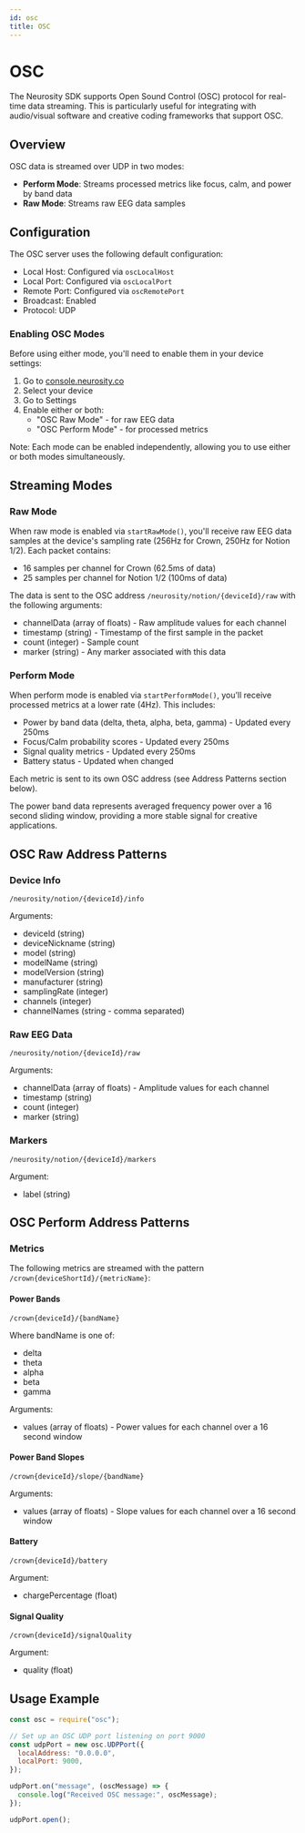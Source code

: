 ```yaml
---
id: osc
title: OSC
---
```


# OSC

The Neurosity SDK supports Open Sound Control (OSC) protocol for real-time data streaming. This is particularly useful for integrating with audio/visual software and creative coding frameworks that support OSC.

## Overview

OSC data is streamed over UDP in two modes:

- **Perform Mode**: Streams processed metrics like focus, calm, and power by band data
- **Raw Mode**: Streams raw EEG data samples

## Configuration

The OSC server uses the following default configuration:

- Local Host: Configured via `oscLocalHost` 
- Local Port: Configured via `oscLocalPort`
- Remote Port: Configured via `oscRemotePort`
- Broadcast: Enabled
- Protocol: UDP

### Enabling OSC Modes

Before using either mode, you'll need to enable them in your device settings:

1. Go to [console.neurosity.co](https://console.neurosity.co)
2. Select your device
3. Go to Settings
4. Enable either or both:
   - "OSC Raw Mode" - for raw EEG data
   - "OSC Perform Mode" - for processed metrics

Note: Each mode can be enabled independently, allowing you to use either or both modes simultaneously.

## Streaming Modes

### Raw Mode
When raw mode is enabled via `startRawMode()`, you'll receive raw EEG data samples at the device's sampling rate (256Hz for Crown, 250Hz for Notion 1/2). Each packet contains:

- 16 samples per channel for Crown (62.5ms of data)
- 25 samples per channel for Notion 1/2 (100ms of data)

The data is sent to the OSC address `/neurosity/notion/{deviceId}/raw` with the following arguments:
- channelData (array of floats) - Raw amplitude values for each channel
- timestamp (string) - Timestamp of the first sample in the packet
- count (integer) - Sample count
- marker (string) - Any marker associated with this data

### Perform Mode 
When perform mode is enabled via `startPerformMode()`, you'll receive processed metrics at a lower rate (4Hz). This includes:

- Power by band data (delta, theta, alpha, beta, gamma) - Updated every 250ms
- Focus/Calm probability scores - Updated every 250ms 
- Signal quality metrics - Updated every 250ms
- Battery status - Updated when changed

Each metric is sent to its own OSC address (see Address Patterns section below).

The power band data represents averaged frequency power over a 16 second sliding window, providing a more stable signal for creative applications.

## OSC Raw Address Patterns

### Device Info
`/neurosity/notion/{deviceId}/info`

Arguments:
- deviceId (string)
- deviceNickname (string) 
- model (string)
- modelName (string)
- modelVersion (string)
- manufacturer (string)
- samplingRate (integer)
- channels (integer)
- channelNames (string - comma separated)

### Raw EEG Data
`/neurosity/notion/{deviceId}/raw`

Arguments:
- channelData (array of floats) - Amplitude values for each channel
- timestamp (string)
- count (integer)
- marker (string)

### Markers
`/neurosity/notion/{deviceId}/markers`

Argument:
- label (string)

## OSC Perform Address Patterns

### Metrics

The following metrics are streamed with the pattern `/crown{deviceShortId}/{metricName}`:

#### Power Bands
`/crown{deviceId}/{bandName}`

Where bandName is one of:
- delta
- theta 
- alpha
- beta
- gamma

Arguments:
- values (array of floats) - Power values for each channel over a 16 second window

#### Power Band Slopes
`/crown{deviceId}/slope/{bandName}`

Arguments:
- values (array of floats) - Slope values for each channel over a 16 second window

#### Battery
`/crown{deviceId}/battery`

Argument:
- chargePercentage (float)

#### Signal Quality
`/crown{deviceId}/signalQuality`

Argument:
- quality (float)

## Usage Example


```javascript
const osc = require("osc");

// Set up an OSC UDP port listening on port 9000
const udpPort = new osc.UDPPort({
  localAddress: "0.0.0.0",
  localPort: 9000,
});

udpPort.on("message", (oscMessage) => {
  console.log("Received OSC message:", oscMessage);
});

udpPort.open();
```